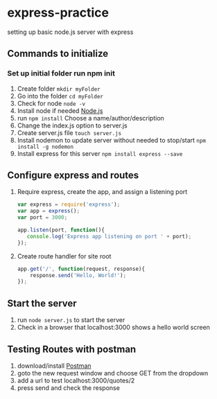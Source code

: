 # express-practice
setting up basic node.js server with express

## Commands to initialize

### Set up initial folder run npm init
  1. Create folder `mkdir myFolder`
  2. Go into the folder `cd myFolder`
  3. Check for node `node -v`
  4. Install node if needed [Node.js](https://nodejs.org/en/)
  5. run `npm install` Choose a name/author/description
  6. Change the index.js option to server.js
  7. Create server.js file `touch server.js`
  8. Install nodemon to update server without needed to stop/start `npm install -g nodemon`
  9. Install express for this server `npm install express --save`
## Configure express and routes
  1. Require express, create the app, and assign a listening port 
      ```js
	  var express = require('express');
      var app = express();
      var port = 3000;

      app.listen(port, function(){
         console.log('Express app listening on port ' + port);
     });
	 ```
   2. Create route handler for site root
		```js
		app.get('/', function(request, response){
			response.send('Hello, World!');
		});
		```
## Start the server
1. run `node server.js` to start the server
2. Check in a browser that localhost:3000 shows a hello world screen

## Testing Routes with postman
1. download/install [Postman](https://www.getpostman.com/apps)
2. goto the new request window and choose GET from the dropdown
3. add a url to test localhost:3000/quotes/2
4. press send and check the response
